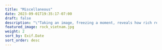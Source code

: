 ```yaml
---
title: "Miscellaneous"
date: 2023-09-01T19:35:17-07:00
draft: false
description: "\"Taking an image, freezing a moment, reveals how rich reality truly is.\"  — Anonymous"
featured_image: rock_vietnam.jpg
weight: 2
sort_by: Exif.Date
sort_order: desc
---
```


